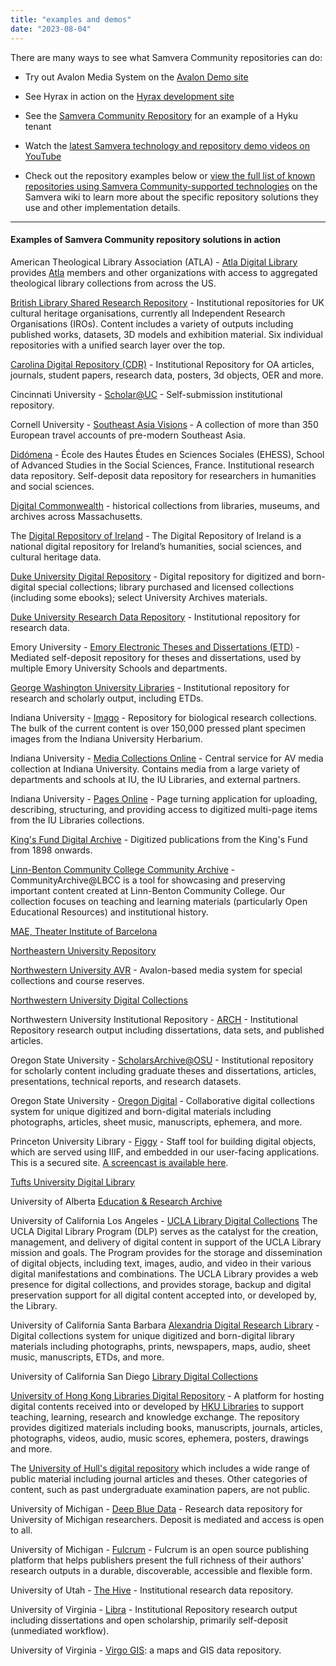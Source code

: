```yaml
---
title: "examples and demos"
date: "2023-08-04"
---
```


There are many ways to see what Samvera Community repositories can do:

- Try out Avalon Media System on the [Avalon Demo site](https://www.avalonmediasystem.org/try-out-avalon)

- See Hyrax in action on the [Hyrax development site](https://dev.nurax.samvera.org/)

- See the [Samvera Community Repository](https://repo.samvera.org/) for an example of a Hyku tenant

- Watch the [latest Samvera technology and repository demo videos on YouTube](https://youtube.com/playlist?list=PLvnoImgmm7Cf6K3ZdMiXDSwxhmfN6sQJq)

- Check out the repository examples below or [view the full list of known repositories using Samvera Community-supported technologies](https://samvera.atlassian.net/wiki/spaces/samvera/pages/422319621/Samvera+Implementations+in+production) on the Samvera wiki to learn more about the specific repository solutions they use and other implementation details.

---

#### Examples of Samvera Community repository solutions in action

American Theological Library Association (ATLA) - [Atla Digital Library](https://dl.atla.com/) provides [Atla](https://www.atla.com/) members and other organizations with access to aggregated theological library collections from across the US.

[British Library Shared Research Repository](https://iro.bl.uk/) - Institutional repositories for UK cultural heritage organisations, currently all Independent Research Organisations (IROs). Content includes a variety of outputs including published works, datasets, 3D models and exhibition material. Six individual repositories with a unified search layer over the top.

[Carolina Digital Repository (CDR)](https://cdr.lib.unc.edu/) - Institutional Repository for OA articles, journals, student papers, research data, posters, 3d objects, OER and more.

Cincinnati University - [Scholar@UC](https://scholar.uc.edu/) - Self-submission institutional repository.

Cornell University - [Southeast Asia Visions](http://seasiavisions.library.cornell.edu/) - A collection of more than 350 European travel accounts of pre-modern Southeast Asia.

[Didómena](https://didomena.ehess.fr/) - École des Hautes Études en Sciences Sociales (EHESS), School of Advanced Studies in the Social Sciences, France. Institutional research data repository. Self-deposit data repository for researchers in humanities and social sciences.

[Digital Commonwealth](https://www.digitalcommonwealth.org/) - historical collections from libraries, museums, and archives across Massachusetts.

The [Digital Repository of Ireland](https://repository.dri.ie/) - The Digital Repository of Ireland is a national digital repository for Ireland’s humanities, social sciences, and cultural heritage data.

[Duke University Digital Repository](https://repository.duke.edu/) - Digital repository for digitized and born-digital special collections; library purchased and licensed collections (including some ebooks); select University Archives materials.

[Duke University Research Data Repository](https://research.repository.duke.edu/) - Institutional repository for research data.

Emory University - [Emory Electronic Theses and Dissertations (ETD)](https://etd.library.emory.edu/) - Mediated self-deposit repository for theses and dissertations, used by multiple Emory University Schools and departments.

[George Washington University Libraries](https://scholarspace.library.gwu.edu/) - Institutional repository for research and scholarly output, including ETDs.

Indiana University - [Imago](http://imago.indiana.edu/catalog) - Repository for biological research collections. The bulk of the current content is over 150,000 pressed plant specimen images from the Indiana University Herbarium.

Indiana University - [Media Collections Online](https://media.dlib.indiana.edu/) - Central service for AV media collection at Indiana University. Contains media from a large variety of departments and schools at IU, the IU Libraries, and external partners.

Indiana University - [Pages Online](https://pages.dlib.indiana.edu/catalog) - Page turning application for uploading, describing, structuring, and providing access to digitized multi-page items from the IU Libraries collections.

[King's Fund Digital Archive](https://archive.kingsfund.org.uk/) - Digitized publications from the King's Fund from 1898 onwards.

[Linn-Benton Community College Community Archive](http://libarchive.linnbenton.edu/) - CommunityArchive@LBCC is a tool for showcasing and preserving important content created at Linn-Benton Community College. Our collection focuses on teaching and learning materials (particularly Open Educational Resources) and institutional history.

[MAE, Theater Institute of Barcelona](http://colleccions.cdmae.cat/)

[Northeastern University Repository](http://repository.library.northeastern.edu/)

[Northwestern University AVR](http://media.library.northwestern.edu/) - Avalon-based media system for special collections and course reserves.

[Northwestern University Digital Collections](https://digitalcollections.library.northwestern.edu/)

Northwestern University Institutional Repository - [ARCH](https://arch.library.northwestern.edu/) - Institutional Repository research output including dissertations, data sets, and published articles.

Oregon State University - [ScholarsArchive@OSU](https://ir.library.oregonstate.edu/) - Institutional repository for scholarly content including graduate theses and dissertations, articles, presentations, technical reports, and research datasets.

Oregon State University - [Oregon Digital](https://oregondigital.org/) - Collaborative digital collections system for unique digitized and born-digital materials including photographs, articles, sheet music, manuscripts, ephemera, and more.

Princeton University Library - [Figgy](https://figgy.princeton.edu/) - Staff tool for building digital objects, which are served using IIIF, and embedded in our user-facing applications. This is a secured site. [A screencast is available here](https://vimeo.com/334453271).

[Tufts University Digital Library](http://dl.tufts.edu/)

University of Alberta [Education & Research Archive](https://era.library.ualberta.ca/)

University of California Los Angeles - [UCLA Library Digital Collections](https://ursus.library.ucla.edu/) The UCLA Digital Library Program (DLP) serves as the catalyst for the creation, management, and delivery of digital content in support of the UCLA Library mission and goals. The Program provides for the storage and dissemination of digital objects, including text, images, audio, and video in their various digital manifestations and combinations. The UCLA Library provides a web presence for digital collections, and provides storage, backup and digital preservation support for all digital content accepted into, or developed by, the Library.

University of California Santa Barbara [Alexandria Digital Research Library](https://www.alexandria.ucsb.edu/) - Digital collections system for unique digitized and born-digital library materials including photographs, prints, newspapers, maps, audio, sheet music, manuscripts, ETDs, and more.

University of California San Diego [Library Digital Collections](https://library.ucsd.edu/dc)

[University of Hong Kong Libraries Digital Repository](https://digitalrepository.lib.hku.hk/) - A platform for hosting digital contents received into or developed by [HKU Libraries](https://lib.hku.hk/) to support teaching, learning, research and knowledge exchange. The repository provides digitized materials including books, manuscripts, journals, articles, photographs, videos, audio, music scores, ephemera, posters, drawings and more.

The [University of Hull's digital repository](https://hydra.hull.ac.uk/) which includes a wide range of public material including journal articles and theses. Other categories of content, such as past undergraduate examination papers, are not public.

University of Michigan - [Deep Blue Data](https://deepblue.lib.umich.edu/data) - Research data repository for University of Michigan researchers. Deposit is mediated and access is open to all.

University of Michigan - [Fulcrum](https://www.fulcrum.org/) - Fulcrum is an open source publishing platform that helps publishers present the full richness of their authors' research outputs in a durable, discoverable, accessible and flexible form.

University of Utah - [The Hive](https://hive.utah.edu/) - Institutional research data repository.

University of Virginia - [Libra](http://libra.virginia.edu/) - Institutional Repository research output including dissertations and open scholarship, primarily self-deposit (unmediated workflow).

University of Virginia - [Virgo GIS](http://gis.lib.virginia.edu/): a maps and GIS data repository.
